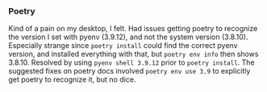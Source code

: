 ### Poetry

Kind of a pain on my desktop, I felt. Had issues getting poetry to recognize the version I set with pyenv (3.9.12), and not the system version (3.8.10). Especially strange since `poetry install` could find the correct pyenv version, and installed everything with that, but `poetry env info` then shows 3.8.10. Resolved by using `pyenv shell 3.9.12` prior to `poetry install`. The suggested fixes on poetry docs involved `poetry env use 3.9` to explicitly get poetry to recognize it, but no dice.
